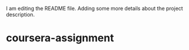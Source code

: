 I am editing the README file. Adding some more details about the project description.
# coursera-assignment
